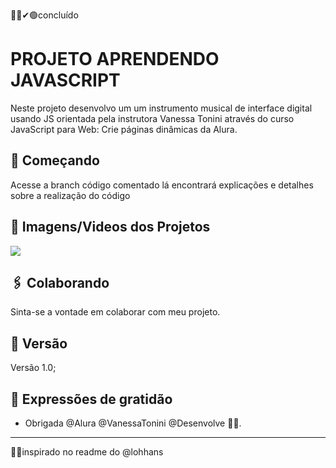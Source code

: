 👍🏽✔🟢concluído
<!--👉🏽🛠⚠ em contrução
✋🏽❌⛔parado
👍🏽✔🟢concluído-->
# PROJETO APRENDENDO JAVASCRIPT

Neste projeto desenvolvo um um instrumento musical de interface digital usando JS orientada pela instrutora Vanessa Tonini através do curso JavaScript para Web: Crie páginas dinâmicas da Alura.

## 🚀 Começando

Acesse a branch código comentado lá encontrará explicações e detalhes sobre a realização do código

## 📸 Imagens/Videos dos Projetos

<img src="https://user-images.githubusercontent.com/90638175/156016203-ee4b28cd-3726-4889-bd16-c8d8b41bfdf5.PNG">

## 🖇️ Colaborando

Sinta-se a vontade em colaborar com meu projeto.

## 📌 Versão

Versão 1.0;

## 🎁 Expressões de gratidão

* Obrigada @Alura @VanessaTonini @Desenvolve 📢🤓.

---
🤝🏽inspirado no readme do @lohhans

